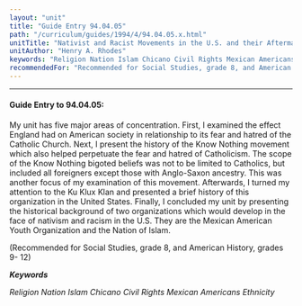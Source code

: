 ```yaml
---
layout: "unit"
title: "Guide Entry 94.04.05"
path: "/curriculum/guides/1994/4/94.04.05.x.html"
unitTitle: "Nativist and Racist Movements in the U.S. and their Aftermath"
unitAuthor: "Henry A. Rhodes"
keywords: "Religion Nation Islam Chicano Civil Rights Mexican Americans Ethnicity"
recommendedFor: "Recommended for Social Studies, grade 8, and American History, grades 9- 12"
---
```

<body>
<hr/>
<h4>
Guide Entry to 94.04.05:
</h4>
My unit has five major areas of concentration. First, I examined the effect England had on American society in relationship to its fear and hatred of the Catholic Church. Next, I present the history of the Know Nothing movement which also helped perpetuate the fear and hatred of Catholicism. The scope of the Know Nothing bigoted beliefs was not to be limited to Catholics, but included all foreigners except those with Anglo-Saxon ancestry. This was another focus of my examination of this movement. Afterwards, I turned my attention to the Ku Klux Klan and presented a brief history of this organization in the United States. Finally, I concluded my unit by presenting the historical background of two organizations which would develop in the face of nativism and racism in the U.S. They are the Mexican American Youth Organization and the Nation of Islam.
<p>
(Recommended for Social Studies, grade 8, and American History, grades 9- 12)
</p>
<p>
<b>
<i>
Keywords
</i>
</b>
<br/>
</p>
<p>
<i>
Religion Nation Islam Chicano Civil Rights Mexican Americans Ethnicity
</i>
</p>
</body>